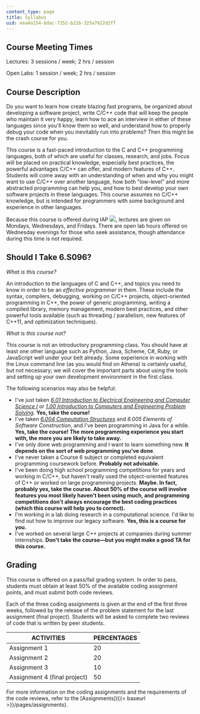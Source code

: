 ```yaml
---
content_type: page
title: Syllabus
uid: eea4a154-bdac-7252-b21b-325a7622d2ff
---
```


Course Meeting Times
--------------------

Lectures: 3 sessions / week; 2 hrs / session

Open Labs: 1 session / week; 2 hrs / session

Course Description
------------------

Do you want to learn how create blazing fast programs, be organized about developing a software project, write C/C++ code that will keep the people who maintain it very happy, learn how to ace an interview in either of these languages since you'll know them so well, and understand how to properly debug your code when you inevitably run into problems? Then this might be the crash course for you.

This course is a fast-paced introduction to the C and C++ programming languages, both of which are useful for classes, research, and jobs. Focus will be placed on practical knowledge, especially best practices, the powerful advantages C/C++ can offer, and modern features of C++. Students will come away with an understanding of when and why you might want to use C/C++ over another language, how both "low-level" and more abstracted programming can help you, and how to best develop your own software projects in these languages. This course assumes no C/C++ knowledge, but is intended for programmers with some background and experience in other languages.

Because this course is offered during IAP ![](/images/educator/icon-question-iap.png), lectures are given on Mondays, Wednesdays, and Fridays. There are open lab hours offered on Wednesday evenings for those who seek assistance, though attendance during this time is not required.

Should I Take 6.S096?
---------------------

_What is this course?_

An introduction to the languages of C and C++, and topics you need to know in order to be an _effective programmer_ in them. These include the syntax, compilers, debugging, working on C/C++ projects, object-oriented programming in C++, the power of generic programming, writing a compiled library, memory management, modern best practices, and other powerful tools available (such as threading / parallelism, new features of C++11, and optimization techniques).

_What is this course not?_

This course is not an introductory programming class. You should have at least one other language such as Python, Java, Scheme, C#, Ruby, or JavaScript well under your belt already. Some experience in working with the Linux command line (as you would find on Athena) is certainly useful, but not necessary; we will cover the important parts about using the tools and setting up your own development environment in the first class.

The following scenarios may also be helpful:

*   I've just taken [_6.01 Introduction to Electrical Engineering and Computer Science I_](/courses/6-01sc-introduction-to-electrical-engineering-and-computer-science-i-spring-2011/) or [_1.00 Introduction to Computers and Engineering Problem Solving_](/courses/1-00-introduction-to-computers-and-engineering-problem-solving-spring-2012/). **Yes, take the course!**
*   I've taken [_6.004 Computation Structures_](/courses/6-004-computation-structures-spring-2009/) and _6.005 Elements of Software Construction_, and I've been programming in Java for a while. **Yes, take the course! The more programming experience you start with, the more you are likely to take away.**
*   I've only done web programming and I want to learn something new. **It depends on the sort of web programming you've done**.
*   I've never taken a Course 6 subject or completed equivalent programming coursework before. **Probably not advisable.**
*   I've been doing high school programming competitions for years and working in C/C++, but haven't really used the object-oriented features of C++ or worked on large programming projects. **Maybe. In fact, probably yes, take the course. About 50% of the course will involve features you most likely haven't been using much, and programming competitions don't always encourage the best coding practices (which this course will help you to correct).**
*   I'm working in a lab doing research in a computational science. I'd like to find out how to improve our legacy software. **Yes, this is a course for you.**
*   I've worked on several large C++ projects at companies during summer internships. **Don't take the course—but you might make a good TA for this course.**

Grading
-------

This course is offered on a pass/fail grading system. In order to pass, students must obtain at least 50% of the available coding assignment points, and must submit both code reviews.

Each of the three coding assignments is given at the end of the first three weeks, followed by the release of the problem statement for the last assignment (final project). Students will be asked to complete two reviews of code that is written by peer students.

| ACTIVITIES | PERCENTAGES |
| --- | --- |
| Assignment 1 | 20 |
| Assignment 2 | 20 |
| Assignment 3 | 10 |
| Assignment 4 (final project) | 50 

For more information on the coding assignments and the requirements of the code reviews, refer to the [Assignments]({{< baseurl >}}/pages/assignments).